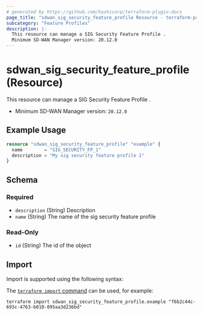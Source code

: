 ```yaml
---
# generated by https://github.com/hashicorp/terraform-plugin-docs
page_title: "sdwan_sig_security_feature_profile Resource - terraform-provider-sdwan"
subcategory: "Feature Profiles"
description: |-
  This resource can manage a SIG Security Feature Profile .
  Minimum SD-WAN Manager version: 20.12.0
---
```


# sdwan_sig_security_feature_profile (Resource)

This resource can manage a SIG Security Feature Profile .
  - Minimum SD-WAN Manager version: `20.12.0`

## Example Usage

```terraform
resource "sdwan_sig_security_feature_profile" "example" {
  name        = "SIG_SECURITY_FP_1"
  description = "My sig security feature profile 1"
}
```

<!-- schema generated by tfplugindocs -->
## Schema

### Required

- `description` (String) Description
- `name` (String) The name of the sig security feature profile

### Read-Only

- `id` (String) The id of the object

## Import

Import is supported using the following syntax:

The [`terraform import` command](https://developer.hashicorp.com/terraform/cli/commands/import) can be used, for example:

```shell
terraform import sdwan_sig_security_feature_profile.example "f6b2c44c-693c-4763-b010-895aa3d236bd"
```
